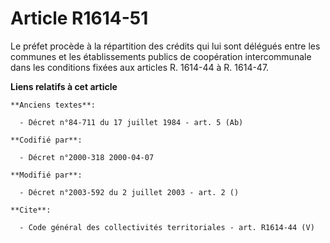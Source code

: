 # Article R1614-51

Le préfet procède à la répartition des crédits qui lui sont délégués entre les communes et les établissements publics de
coopération intercommunale dans les conditions fixées aux articles R. 1614-44 à R. 1614-47.

**Liens relatifs à cet article**

	**Anciens textes**:

	  - Décret n°84-711 du 17 juillet 1984 - art. 5 (Ab)

	**Codifié par**:

	  - Décret n°2000-318 2000-04-07

	**Modifié par**:

	  - Décret n°2003-592 du 2 juillet 2003 - art. 2 ()

	**Cite**:

	  - Code général des collectivités territoriales - art. R1614-44 (V)
